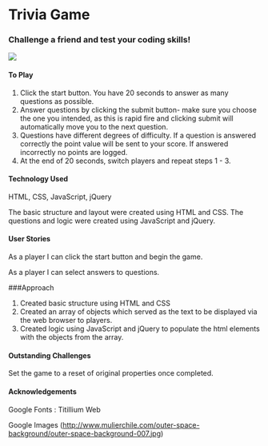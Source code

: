 # Trivia Game
### Challenge a friend and test your coding skills!

![](https://upload.wikimedia.org/wikipedia/en/c/c3/Wwtbam-uk-2010.png)

#### To Play
1. Click the start button. You have 20 seconds to answer as many questions as possible.
2. Answer questions by clicking the submit button- make sure you choose the one you intended, as this is rapid fire and clicking submit will automatically move you to the next question.
3. Questions have different degrees of difficulty. If a question is answered correctly the point value will be sent to your score. If answered incorrectly no points are logged.
4. At the end of 20 seconds, switch players and repeat steps 1 - 3.


#### Technology Used
HTML, CSS, JavaScript, jQuery

The basic structure and layout were created using HTML and CSS. The questions and logic were created using JavaScript and jQuery.

#### User Stories
As a player I can click the start button and begin the game.

As a player I can select answers to questions.

###Approach
1. Created basic structure using HTML and CSS
2. Created an array of objects which served as the text to be displayed via the web browser to players.
3. Created logic using JavaScript and jQuery to populate the html elements with the objects from the array. 

#### Outstanding Challenges
Set the game to a reset of original properties once completed.

#### Acknowledgements

Google Fonts : Titillium Web

Google Images 
(http://www.mulierchile.com/outer-space-background/outer-space-background-007.jpg)

